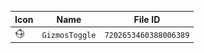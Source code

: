 | Icon | Name | File ID |
| ---  | ---  | ---     |
| ![](GizmosToggle.png) | `GizmosToggle` | `7202653460388006389` |
